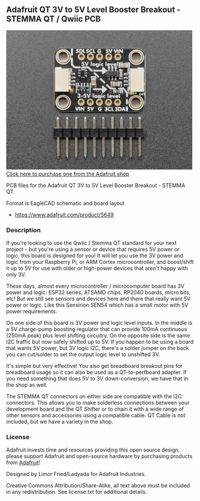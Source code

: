 ## Adafruit QT 3V to 5V Level Booster Breakout - STEMMA QT / Qwiic PCB

<a href="http://www.adafruit.com/products/5649"><img src="assets/5649.jpg?raw=true" width="500px"><br/>
Click here to purchase one from the Adafruit shop</a>

PCB files for the Adafruit QT 3V to 5V Level Booster Breakout - STEMMA QT. 

Format is EagleCAD schematic and board layout
* https://www.adafruit.com/product/5649

### Description

If you're looking to use the Qwiic / Stemma QT standard for your next project - but you're using a sensor or device that requires 5V power or logic, this board is designed for you! It will let you use the 3V power and logic from your Raspberry Pi, or ARM Cortex microcontroller, and boost/shift it up to 5V for use with older or high-power devices that aren't happy with only 3V.

These days, almost every microcontroller / microcomputer board has 3V power and logic: ESP32 series, ATSAMD chips, RP2040 boards, micro:bits, etc! But we still see sensors and devices here and there that really want 5V power or logic. Like this Sensirion SEN54 which has a small motor with 5V power requirements.

On one side of this board is 3V power and logic level inputs. In the middle is a 5V charge-pump boosting regulator that can provide 100mA continuous (250mA peak) plus level shifting circuitry. On the opposite side is the same I2C traffic but now safely shifted up to 5V. If you happen to be using a board that wants 5V power, but 3V logic I2C, there's a solder jumper on the back you can cut/solder to set the output logic level to unshifted 3V.

It's simple but very effective! You also get breadboard breakout pins for breadboard usage so it can also be used as a QT-to-perfboard adapter. If you need something that does 5V to 3V down-conversion, we have that in the shop as well.

The STEMMA QT connectors on either side are compatible with the  I2C connectors. This allows you to make solderless connections between your development board and the QT Shifter or to chain it with a wide range of other sensors and accessories using a compatible cable. QT Cable is not included, but we have a variety in the shop. 

### License

Adafruit invests time and resources providing this open source design, please support Adafruit and open-source hardware by purchasing products from [Adafruit](https://www.adafruit.com)!

Designed by Limor Fried/Ladyada for Adafruit Industries.

Creative Commons Attribution/Share-Alike, all text above must be included in any redistribution. 
See license.txt for additional details.
